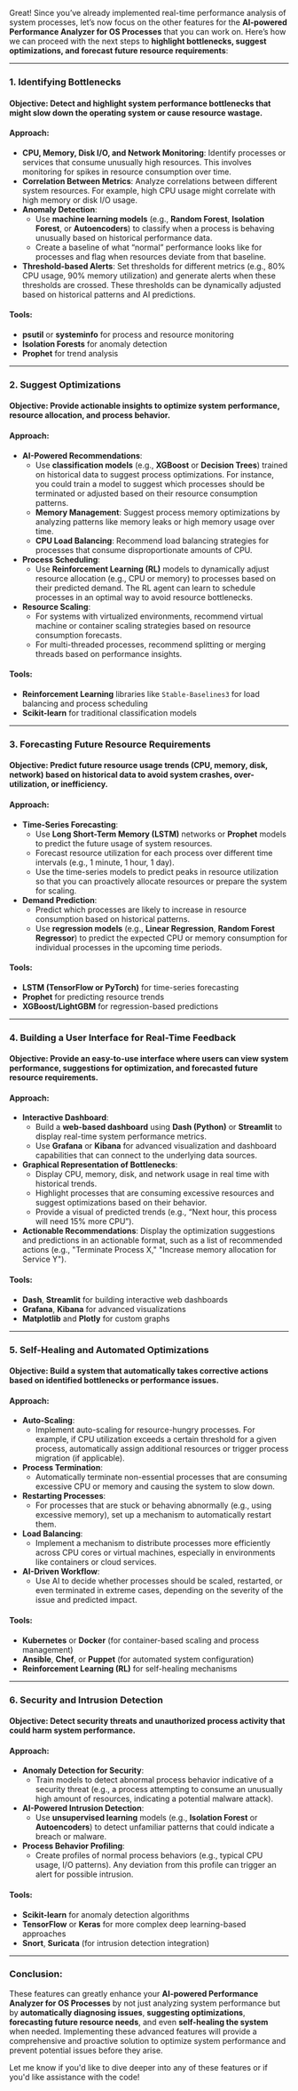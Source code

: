 Great! Since you’ve already implemented real-time performance analysis of system processes, let’s now focus on the other features for the **AI-powered Performance Analyzer for OS Processes** that you can work on. Here’s how we can proceed with the next steps to **highlight bottlenecks, suggest optimizations, and forecast future resource requirements**:

---

### 1. **Identifying Bottlenecks**

#### **Objective**: Detect and highlight system performance bottlenecks that might slow down the operating system or cause resource wastage. 

#### Approach:
   - **CPU, Memory, Disk I/O, and Network Monitoring**: Identify processes or services that consume unusually high resources. This involves monitoring for spikes in resource consumption over time.
   - **Correlation Between Metrics**: Analyze correlations between different system resources. For example, high CPU usage might correlate with high memory or disk I/O usage.
   - **Anomaly Detection**:
     - Use **machine learning models** (e.g., **Random Forest**, **Isolation Forest**, or **Autoencoders**) to classify when a process is behaving unusually based on historical performance data.
     - Create a baseline of what “normal” performance looks like for processes and flag when resources deviate from that baseline.
   - **Threshold-based Alerts**: Set thresholds for different metrics (e.g., 80% CPU usage, 90% memory utilization) and generate alerts when these thresholds are crossed. These thresholds can be dynamically adjusted based on historical patterns and AI predictions.

#### Tools:
   - **psutil** or **systeminfo** for process and resource monitoring
   - **Isolation Forests** for anomaly detection
   - **Prophet** for trend analysis

---

### 2. **Suggest Optimizations**

#### **Objective**: Provide actionable insights to optimize system performance, resource allocation, and process behavior.

#### Approach:
   - **AI-Powered Recommendations**:
     - Use **classification models** (e.g., **XGBoost** or **Decision Trees**) trained on historical data to suggest process optimizations. For instance, you could train a model to suggest which processes should be terminated or adjusted based on their resource consumption patterns.
     - **Memory Management**: Suggest process memory optimizations by analyzing patterns like memory leaks or high memory usage over time.
     - **CPU Load Balancing**: Recommend load balancing strategies for processes that consume disproportionate amounts of CPU.
   - **Process Scheduling**:
     - Use **Reinforcement Learning (RL)** models to dynamically adjust resource allocation (e.g., CPU or memory) to processes based on their predicted demand. The RL agent can learn to schedule processes in an optimal way to avoid resource bottlenecks.
   - **Resource Scaling**:
     - For systems with virtualized environments, recommend virtual machine or container scaling strategies based on resource consumption forecasts.
     - For multi-threaded processes, recommend splitting or merging threads based on performance insights.

#### Tools:
   - **Reinforcement Learning** libraries like `Stable-Baselines3` for load balancing and process scheduling
   - **Scikit-learn** for traditional classification models

---

### 3. **Forecasting Future Resource Requirements**

#### **Objective**: Predict future resource usage trends (CPU, memory, disk, network) based on historical data to avoid system crashes, over-utilization, or inefficiency.

#### Approach:
   - **Time-Series Forecasting**:
     - Use **Long Short-Term Memory (LSTM)** networks or **Prophet** models to predict the future usage of system resources.
     - Forecast resource utilization for each process over different time intervals (e.g., 1 minute, 1 hour, 1 day).
     - Use the time-series models to predict peaks in resource utilization so that you can proactively allocate resources or prepare the system for scaling.
   - **Demand Prediction**:
     - Predict which processes are likely to increase in resource consumption based on historical patterns.
     - Use **regression models** (e.g., **Linear Regression**, **Random Forest Regressor**) to predict the expected CPU or memory consumption for individual processes in the upcoming time periods.

#### Tools:
   - **LSTM (TensorFlow or PyTorch)** for time-series forecasting
   - **Prophet** for predicting resource trends
   - **XGBoost/LightGBM** for regression-based predictions

---

### 4. **Building a User Interface for Real-Time Feedback**

#### **Objective**: Provide an easy-to-use interface where users can view system performance, suggestions for optimization, and forecasted future resource requirements.

#### Approach:
   - **Interactive Dashboard**:
     - Build a **web-based dashboard** using **Dash (Python)** or **Streamlit** to display real-time system performance metrics.
     - Use **Grafana** or **Kibana** for advanced visualization and dashboard capabilities that can connect to the underlying data sources.
   - **Graphical Representation of Bottlenecks**:
     - Display CPU, memory, disk, and network usage in real time with historical trends.
     - Highlight processes that are consuming excessive resources and suggest optimizations based on their behavior.
     - Provide a visual of predicted trends (e.g., “Next hour, this process will need 15% more CPU”).
   - **Actionable Recommendations**: Display the optimization suggestions and predictions in an actionable format, such as a list of recommended actions (e.g., "Terminate Process X," "Increase memory allocation for Service Y").
   
#### Tools:
   - **Dash**, **Streamlit** for building interactive web dashboards
   - **Grafana**, **Kibana** for advanced visualizations
   - **Matplotlib** and **Plotly** for custom graphs

---

### 5. **Self-Healing and Automated Optimizations**

#### **Objective**: Build a system that automatically takes corrective actions based on identified bottlenecks or performance issues.

#### Approach:
   - **Auto-Scaling**:
     - Implement auto-scaling for resource-hungry processes. For example, if CPU utilization exceeds a certain threshold for a given process, automatically assign additional resources or trigger process migration (if applicable).
   - **Process Termination**:
     - Automatically terminate non-essential processes that are consuming excessive CPU or memory and causing the system to slow down.
   - **Restarting Processes**:
     - For processes that are stuck or behaving abnormally (e.g., using excessive memory), set up a mechanism to automatically restart them.
   - **Load Balancing**:
     - Implement a mechanism to distribute processes more efficiently across CPU cores or virtual machines, especially in environments like containers or cloud services.
   - **AI-Driven Workflow**:
     - Use AI to decide whether processes should be scaled, restarted, or even terminated in extreme cases, depending on the severity of the issue and predicted impact.

#### Tools:
   - **Kubernetes** or **Docker** (for container-based scaling and process management)
   - **Ansible**, **Chef**, or **Puppet** (for automated system configuration)
   - **Reinforcement Learning (RL)** for self-healing mechanisms

---

### 6. **Security and Intrusion Detection**

#### **Objective**: Detect security threats and unauthorized process activity that could harm system performance.

#### Approach:
   - **Anomaly Detection for Security**:
     - Train models to detect abnormal process behavior indicative of a security threat (e.g., a process attempting to consume an unusually high amount of resources, indicating a potential malware attack).
   - **AI-Powered Intrusion Detection**:
     - Use **unsupervised learning** models (e.g., **Isolation Forest** or **Autoencoders**) to detect unfamiliar patterns that could indicate a breach or malware.
   - **Process Behavior Profiling**:
     - Create profiles of normal process behaviors (e.g., typical CPU usage, I/O patterns). Any deviation from this profile can trigger an alert for possible intrusion.
   
#### Tools:
   - **Scikit-learn** for anomaly detection algorithms
   - **TensorFlow** or **Keras** for more complex deep learning-based approaches
   - **Snort**, **Suricata** (for intrusion detection integration)

---

### Conclusion:

These features can greatly enhance your **AI-powered Performance Analyzer for OS Processes** by not just analyzing system performance but by **automatically diagnosing issues**, **suggesting optimizations**, **forecasting future resource needs**, and even **self-healing the system** when needed. Implementing these advanced features will provide a comprehensive and proactive solution to optimize system performance and prevent potential issues before they arise.

Let me know if you'd like to dive deeper into any of these features or if you'd like assistance with the code!